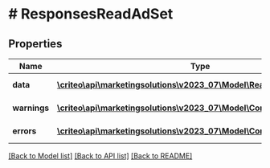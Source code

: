 # # ResponsesReadAdSet

## Properties

Name | Type | Description | Notes
------------ | ------------- | ------------- | -------------
**data** | [**\criteo\api\marketingsolutions\v2023_07\Model\ReadModelReadAdSet[]**](ReadModelReadAdSet.md) |  | [optional] [readonly]
**warnings** | [**\criteo\api\marketingsolutions\v2023_07\Model\CommonProblem[]**](CommonProblem.md) |  | [optional] [readonly]
**errors** | [**\criteo\api\marketingsolutions\v2023_07\Model\CommonProblem[]**](CommonProblem.md) |  | [optional] [readonly]

[[Back to Model list]](../../README.md#models) [[Back to API list]](../../README.md#endpoints) [[Back to README]](../../README.md)
